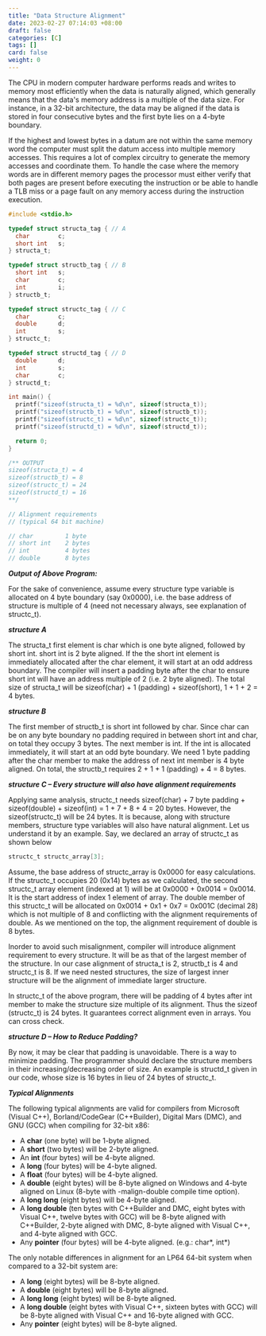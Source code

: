 ```yaml
---
title: "Data Structure Alignment"
date: 2023-02-27 07:14:03 +08:00
draft: false
categories: [C]
tags: []
card: false
weight: 0
---
```


The CPU in modern computer hardware performs reads and writes to memory most efficiently when the data is naturally aligned, which generally means that the data's memory address is a multiple of the data size. For instance, in a 32-bit architecture, the data may be aligned if the data is stored in four consecutive bytes and the first byte lies on a 4-byte boundary.

If the highest and lowest bytes in a datum are not within the same memory word the computer must split the datum access into multiple memory accesses. This requires a lot of complex circuitry to generate the memory accesses and coordinate them. To handle the case where the memory words are in different memory pages the processor must either verify that both pages are present before executing the instruction or be able to handle a TLB miss or a page fault on any memory access during the instruction execution.

```c
#include <stdio.h>

typedef struct structa_tag { // A
  char        c;
  short int   s;
} structa_t;

typedef struct structb_tag { // B
  short int   s;
  char        c;
  int         i;
} structb_t;

typedef struct structc_tag { // C
  char        c;
  double      d;
  int         s;
} structc_t;

typedef struct structd_tag { // D
  double      d;
  int         s;
  char        c;
} structd_t;

int main() {
  printf("sizeof(structa_t) = %d\n", sizeof(structa_t));
  printf("sizeof(structb_t) = %d\n", sizeof(structb_t));
  printf("sizeof(structc_t) = %d\n", sizeof(structc_t));
  printf("sizeof(structd_t) = %d\n", sizeof(structd_t));

  return 0;
}

/** OUTPUT
sizeof(structa_t) = 4
sizeof(structb_t) = 8
sizeof(structc_t) = 24
sizeof(structd_t) = 16
**/

// Alignment requirements
// (typical 64 bit machine)

// char         1 byte
// short int    2 bytes
// int          4 bytes
// double       8 bytes
```

***Output of Above Program:***

For the sake of convenience, assume every structure type variable is allocated on 4 byte boundary (say 0x0000), i.e. the base address of structure is multiple of 4 (need not necessary always, see explanation of structc_t).

***structure A***

The structa_t first element is char which is one byte aligned, followed by short int. short int is 2 byte aligned. If the the short int element is immediately allocated after the char element, it will start at an odd address boundary. The compiler will insert a padding byte after the char to ensure short int will have an address multiple of 2 (i.e. 2 byte aligned). The total size of structa_t will be sizeof(char) + 1 (padding) + sizeof(short), 1 + 1 + 2 = 4 bytes.

***structure B***

The first member of structb_t is short int followed by char. Since char can be on any byte boundary no padding required in between short int and char, on total they occupy 3 bytes. The next member is int. If the int is allocated immediately, it will start at an odd byte boundary. We need 1 byte padding after the char member to make the address of next int member is 4 byte aligned. On total, the structb_t requires 2 + 1 + 1 (padding) + 4 = 8 bytes.

***structure C – Every structure will also have alignment requirements***

Applying same analysis, structc_t needs sizeof(char) + 7 byte padding + sizeof(double) + sizeof(int) = 1 + 7 + 8 + 4 = 20 bytes. However, the sizeof(structc_t) will be 24 bytes. It is because, along with structure members, structure type variables will also have natural alignment. Let us understand it by an example. Say, we declared an array of structc_t as shown below

```c
structc_t structc_array[3];
```

Assume, the base address of structc_array is 0x0000 for easy calculations. If the structc_t occupies 20 (0x14) bytes as we calculated, the second structc_t array element (indexed at 1) will be at 0x0000 + 0x0014 = 0x0014. It is the start address of index 1 element of array. The double member of this structc_t will be allocated on 0x0014 + 0x1 + 0x7 = 0x001C (decimal 28) which is not multiple of 8 and conflicting with the alignment requirements of double. As we mentioned on the top, the alignment requirement of double is 8 bytes.

Inorder to avoid such misalignment, compiler will introduce alignment requirement to every structure. It will be as that of the largest member of the structure. In our case alignment of structa_t is 2, structb_t is 4 and structc_t is 8. If we need nested structures, the size of largest inner structure will be the alignment of immediate larger structure.

In structc_t of the above program, there will be padding of 4 bytes after int member to make the structure size multiple of its alignment. Thus the sizeof (structc_t) is 24 bytes. It guarantees correct alignment even in arrays. You can cross check.

***structure D – How to Reduce Padding?***

By now, it may be clear that padding is unavoidable. There is a way to minimize padding. The programmer should declare the structure members in their increasing/decreasing order of size. An example is structd_t given in our code, whose size is 16 bytes in lieu of 24 bytes of structc_t.

***Typical Alignments***

The following typical alignments are valid for compilers from Microsoft (Visual C++), Borland/CodeGear (C++Builder), Digital Mars (DMC), and GNU (GCC) when compiling for 32-bit x86:

- A **char** (one byte) will be 1-byte aligned.
- A **short** (two bytes) will be 2-byte aligned.
- An **int** (four bytes) will be 4-byte aligned.
- A **long** (four bytes) will be 4-byte aligned.
- A **float** (four bytes) will be 4-byte aligned.
- A **double** (eight bytes) will be 8-byte aligned on Windows and 4-byte aligned on Linux (8-byte with -malign-double compile time option).
- A **long long** (eight bytes) will be 4-byte aligned.
- A **long double** (ten bytes with C++Builder and DMC, eight bytes with Visual C++, twelve bytes with GCC) will be 8-byte aligned with C++Builder, 2-byte aligned with DMC, 8-byte aligned with Visual C++, and 4-byte aligned with GCC.
- Any **pointer** (four bytes) will be 4-byte aligned. (e.g.: char*, int*)

The only notable differences in alignment for an LP64 64-bit system when compared to a 32-bit system are:

- A **long** (eight bytes) will be 8-byte aligned.
- A **double** (eight bytes) will be 8-byte aligned.
- A **long long** (eight bytes) will be 8-byte aligned.
- A **long double** (eight bytes with Visual C++, sixteen bytes with GCC) will be 8-byte aligned with Visual C++ and 16-byte aligned with GCC.
- Any **pointer** (eight bytes) will be 8-byte aligned.


